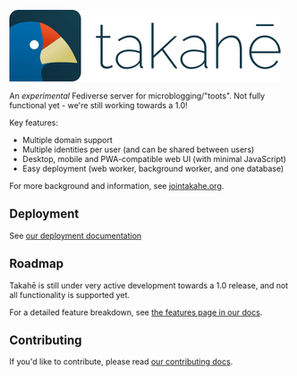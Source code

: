 ![takahē](static/img/logo-128.png)

An *experimental* Fediverse server for microblogging/"toots". Not fully functional yet -
we're still working towards a 1.0!

Key features:

- Multiple domain support
- Multiple identities per user (and can be shared between users)
- Desktop, mobile and PWA-compatible web UI (with minimal JavaScript)
- Easy deployment (web worker, background worker, and one database)

For more background and information, see [jointakahe.org](https://jointakahe.org/).


## Deployment

See [our deployment documentation](https://takahe-server.readthedocs.io/en/latest/installation/)


## Roadmap

Takahē is still under very active development towards a 1.0 release, and not
all functionality is supported yet.

For a detailed feature breakdown, see [the features page in our docs](https://takahe-server.readthedocs.io/en/latest/features/).


## Contributing

If you'd like to contribute, please read [our contributing docs](https://takahe-server.readthedocs.io/en/latest/contributing/).
